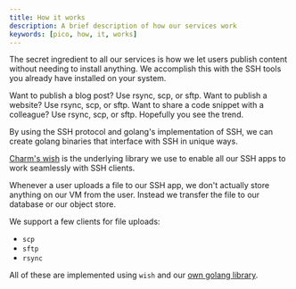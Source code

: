 ```yaml
---
title: How it works
description: A brief description of how our services work
keywords: [pico, how, it, works]
---
```


The secret ingredient to all our services is how we let users publish content
without needing to install anything. We accomplish this with the SSH tools you
already have installed on your system.

Want to publish a blog post? Use rsync, scp, or sftp. Want to publish a website?
Use rsync, scp, or sftp. Want to share a code snippet with a colleague? Use
rsync, scp, or sftp. Hopefully you see the trend.

By using the SSH protocol and golang's implementation of SSH, we can create
golang binaries that interface with SSH in unique ways.

[Charm's wish](https://github.com/charmbracelet/wish) is the underlying library
we use to enable all our SSH apps to work seamlessly with SSH clients.

Whenever a user uploads a file to our SSH app, we don't actually store anything
on our VM from the user. Instead we transfer the file to our database or our
object store.

We support a few clients for file uploads:

- `scp`
- `sftp`
- `rsync`

All of these are implemented using `wish` and our
[own golang library](https://github.com/picosh/send).
